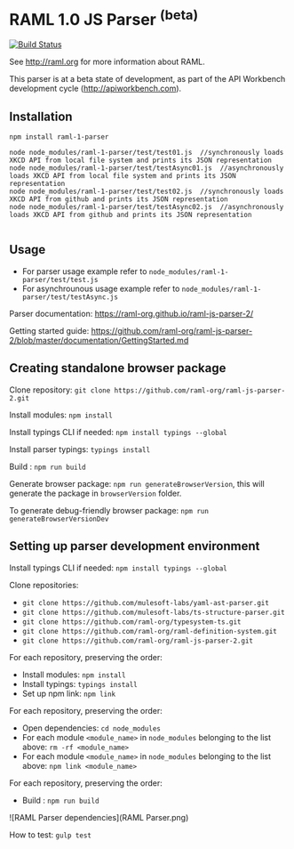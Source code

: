 # RAML 1.0 JS Parser <sup>(beta)</sup>

[![Build Status](https://travis-ci.org/raml-org/raml-js-parser-2.svg?branch=master)](https://travis-ci.org/raml-org/raml-js-parser-2)

See http://raml.org for more information about RAML.

This parser is at a beta state of development, as part of the API Workbench development cycle (http://apiworkbench.com).

## Installation
```
npm install raml-1-parser

node node_modules/raml-1-parser/test/test01.js  //synchronously loads XKCD API from local file system and prints its JSON representation
node node_modules/raml-1-parser/test/testAsync01.js  //asynchronously loads XKCD API from local file system and prints its JSON representation
node node_modules/raml-1-parser/test/test02.js  //synchronously loads XKCD API from github and prints its JSON representation
node node_modules/raml-1-parser/test/testAsync02.js  //asynchronously loads XKCD API from github and prints its JSON representation


```

## Usage
* For parser usage example refer to `node_modules/raml-1-parser/test/test.js`
* For asynchrounous usage example refer to `node_modules/raml-1-parser/test/testAsync.js`

Parser documentation: https://raml-org.github.io/raml-js-parser-2/

Getting started guide: https://github.com/raml-org/raml-js-parser-2/blob/master/documentation/GettingStarted.md

## Creating standalone browser package

Clone repository: `git clone https://github.com/raml-org/raml-js-parser-2.git`

Install modules: `npm install`

Install typings CLI if needed: `npm install typings --global`

Install parser typings: `typings install`

Build : `npm run build`

Generate browser package: `npm run generateBrowserVersion`, this will generate the package in `browserVersion` folder.

To generate debug-friendly browser package: `npm run generateBrowserVersionDev`

## Setting up parser development environment

Install typings CLI if needed: `npm install typings --global`

Clone repositories:
* `git clone https://github.com/mulesoft-labs/yaml-ast-parser.git`
* `git clone https://github.com/mulesoft-labs/ts-structure-parser.git`
* `git clone https://github.com/raml-org/typesystem-ts.git`
* `git clone https://github.com/raml-org/raml-definition-system.git`
* `git clone https://github.com/raml-org/raml-js-parser-2.git`

For each repository, preserving the order:
* Install modules: `npm install`
* Install typings: `typings install`
* Set up npm link: `npm link`

For each repository, preserving the order:
* Open dependencies: `cd node_modules`
* For each module `<module_name>` in `node_modules` belonging to the list above: `rm -rf <module_name>`
* For each module `<module_name>` in `node_modules` belonging to the list above: `npm link <module_name>`

For each repository, preserving the order:
* Build : `npm run build`

![RAML Parser dependencies](RAML Parser.png)

How to test: `gulp test`
